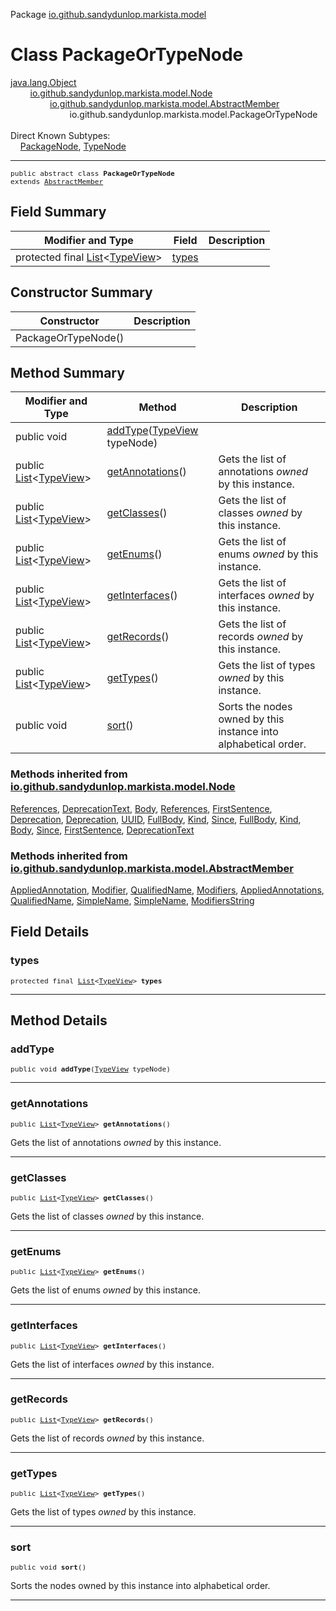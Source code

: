 Package [io.github.sandydunlop.markista.model](index.md)

# Class PackageOrTypeNode
[java.lang.Object](https://docs.oracle.com/en/java/javase/24/docs/api/java.base/java/lang/Object.html)<br/>
        [io.github.sandydunlop.markista.model.Node](Node.md)<br/>
                [io.github.sandydunlop.markista.model.AbstractMember](AbstractMember.md)<br/>
                        io.github.sandydunlop.markista.model.PackageOrTypeNode<br/>
<br/>
Direct Known Subtypes:<br/>
    [PackageNode](PackageNode.md), [TypeNode](TypeNode.md)


----

<span style="font-family: monospace; font-size: 80%;">public abstract class __PackageOrTypeNode__<br/>extends [AbstractMember](AbstractMember.md)
</span>


## Field Summary

| Modifier and Type                                                                                                                 | Field           | Description |
|-----------------------------------------------------------------------------------------------------------------------------------|-----------------|-------------|
| protected final [List](https://docs.oracle.com/en/java/javase/24/docs/api/java.base/java/util/List.html)<[TypeView](TypeView.md)> | [types](#types) |             |



## Constructor Summary

| Constructor         | Description |
|---------------------|-------------|
| PackageOrTypeNode() |             |



## Method Summary

| Modifier and Type                                                                                                        | Method                                                | Description                                                     |
|--------------------------------------------------------------------------------------------------------------------------|-------------------------------------------------------|-----------------------------------------------------------------|
| public void                                                                                                              | [addType](#addtype)([TypeView](TypeView.md) typeNode) |                                                                 |
| public [List](https://docs.oracle.com/en/java/javase/24/docs/api/java.base/java/util/List.html)<[TypeView](TypeView.md)> | [getAnnotations](#getannotations)()                   | Gets the list of annotations *owned* by this instance.          |
| public [List](https://docs.oracle.com/en/java/javase/24/docs/api/java.base/java/util/List.html)<[TypeView](TypeView.md)> | [getClasses](#getclasses)()                           | Gets the list of classes *owned* by this instance.              |
| public [List](https://docs.oracle.com/en/java/javase/24/docs/api/java.base/java/util/List.html)<[TypeView](TypeView.md)> | [getEnums](#getenums)()                               | Gets the list of enums *owned* by this instance.                |
| public [List](https://docs.oracle.com/en/java/javase/24/docs/api/java.base/java/util/List.html)<[TypeView](TypeView.md)> | [getInterfaces](#getinterfaces)()                     | Gets the list of interfaces *owned* by this instance.           |
| public [List](https://docs.oracle.com/en/java/javase/24/docs/api/java.base/java/util/List.html)<[TypeView](TypeView.md)> | [getRecords](#getrecords)()                           | Gets the list of records *owned* by this instance.              |
| public [List](https://docs.oracle.com/en/java/javase/24/docs/api/java.base/java/util/List.html)<[TypeView](TypeView.md)> | [getTypes](#gettypes)()                               | Gets the list of types *owned* by this instance.                |
| public void                                                                                                              | [sort](#sort)()                                       | Sorts the nodes owned by this instance into alphabetical order. |


### Methods inherited from [io.github.sandydunlop.markista.model.Node](Node.md)

[References](Node.md#getreferences), [DeprecationText](Node.md#setdeprecationtext), [Body](Node.md#getbody), [References](Node.md#setreferences), [FirstSentence](Node.md#setfirstsentence), [Deprecation](Node.md#setdeprecation), [Deprecation](Node.md#getdeprecation), [UUID](Node.md#getuuid), [FullBody](Node.md#getfullbody), [Kind](Node.md#getkind), [Since](Node.md#getsince), [FullBody](Node.md#setfullbody), [Kind](Node.md#setkind), [Body](Node.md#setbody), [Since](Node.md#setsince), [FirstSentence](Node.md#getfirstsentence), [DeprecationText](Node.md#getdeprecationtext)

### Methods inherited from [io.github.sandydunlop.markista.model.AbstractMember](AbstractMember.md)

[AppliedAnnotation](AbstractMember.md#addappliedannotation), [Modifier](AbstractMember.md#addmodifier), [QualifiedName](AbstractMember.md#setqualifiedname), [Modifiers](AbstractMember.md#getmodifiers), [AppliedAnnotations](AbstractMember.md#getappliedannotations), [QualifiedName](AbstractMember.md#getqualifiedname), [SimpleName](AbstractMember.md#setsimplename), [SimpleName](AbstractMember.md#getsimplename), [ModifiersString](AbstractMember.md#getmodifiersstring)


## Field Details

### types

<span style="font-family: monospace; font-size: 80%;">protected final [List](https://docs.oracle.com/en/java/javase/24/docs/api/java.base/java/util/List.html)<[TypeView](TypeView.md)> __types__</span>




---


## Method Details

### addType

<span style="font-family: monospace; font-size: 80%;">public void __addType__([TypeView](TypeView.md) typeNode)</span>




---

### getAnnotations

<span style="font-family: monospace; font-size: 80%;">public [List](https://docs.oracle.com/en/java/javase/24/docs/api/java.base/java/util/List.html)<[TypeView](TypeView.md)> __getAnnotations__()</span>

Gets the list of annotations *owned* by this instance.


---

### getClasses

<span style="font-family: monospace; font-size: 80%;">public [List](https://docs.oracle.com/en/java/javase/24/docs/api/java.base/java/util/List.html)<[TypeView](TypeView.md)> __getClasses__()</span>

Gets the list of classes *owned* by this instance.


---

### getEnums

<span style="font-family: monospace; font-size: 80%;">public [List](https://docs.oracle.com/en/java/javase/24/docs/api/java.base/java/util/List.html)<[TypeView](TypeView.md)> __getEnums__()</span>

Gets the list of enums *owned* by this instance.


---

### getInterfaces

<span style="font-family: monospace; font-size: 80%;">public [List](https://docs.oracle.com/en/java/javase/24/docs/api/java.base/java/util/List.html)<[TypeView](TypeView.md)> __getInterfaces__()</span>

Gets the list of interfaces *owned* by this instance.


---

### getRecords

<span style="font-family: monospace; font-size: 80%;">public [List](https://docs.oracle.com/en/java/javase/24/docs/api/java.base/java/util/List.html)<[TypeView](TypeView.md)> __getRecords__()</span>

Gets the list of records *owned* by this instance.


---

### getTypes

<span style="font-family: monospace; font-size: 80%;">public [List](https://docs.oracle.com/en/java/javase/24/docs/api/java.base/java/util/List.html)<[TypeView](TypeView.md)> __getTypes__()</span>

Gets the list of types *owned* by this instance.


---

### sort

<span style="font-family: monospace; font-size: 80%;">public void __sort__()</span>

Sorts the nodes owned by this instance into alphabetical order.


---

